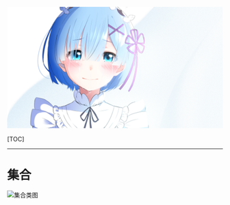 ![img](res/other/异世界蕾姆_0.jpg)

[TOC]

***

# 集合

![集合类图](https://img-blog.csdn.net/20150503205808570)



